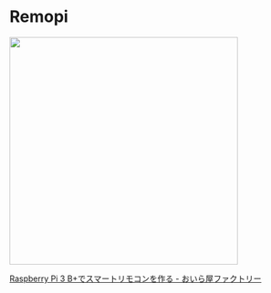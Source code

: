 # Remopi
<img src="https://cdn-ak.f.st-hatena.com/images/fotolife/e/ebith/20190128/20190128132936.png" height="400">

[Raspberry Pi 3 B+でスマートリモコンを作る - おいら屋ファクトリー](https://ebith.hatenablog.jp/entry/2019/01/28/220356)
